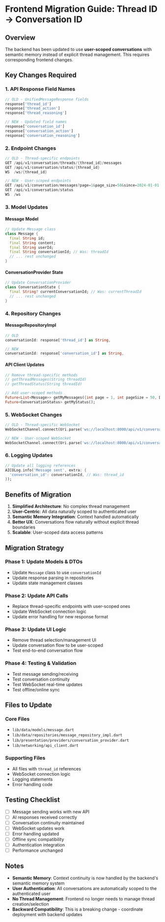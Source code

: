 # Frontend Migration Guide: Thread ID → Conversation ID

## Overview
The backend has been updated to use **user-scoped conversations** with semantic memory instead of explicit thread management. This requires corresponding frontend changes.

## Key Changes Required

### 1. **API Response Field Names**
```dart
// OLD - UnifiedMessageResponse fields
response['thread_id']
response['thread_action'] 
response['thread_reasoning']

// NEW - Updated field names
response['conversation_id']
response['conversation_action']
response['conversation_reasoning']
```

### 2. **Endpoint Changes**
```dart
// OLD - Thread-specific endpoints
GET /api/v1/conversation/threads/{thread_id}/messages
GET /api/v1/conversation/status/{thread_id}
WS  /ws/{thread_id}

// NEW - User-scoped endpoints
GET /api/v1/conversation/messages?page=1&page_size=50&since=2024-01-01
GET /api/v1/conversation/status
WS  /ws
```

### 3. **Model Updates**

#### Message Model
```dart
// Update Message class
class Message {
  final String id;
  final String content;
  final String userId;
  final String conversationId; // Was: threadId
  // ... rest unchanged
}
```

#### ConversationProvider State
```dart
// Update ConversationProvider
class ConversationState {
  final String? currentConversationId; // Was: currentThreadId
  // ... rest unchanged
}
```

### 4. **Repository Changes**

#### MessageRepositoryImpl
```dart
// OLD
conversationId: response['thread_id'] as String,

// NEW  
conversationId: response['conversation_id'] as String,
```

#### API Client Updates
```dart
// Remove thread-specific methods
// getThreadMessages(String threadId) 
// getThreadStatus(String threadId)

// Add user-scoped methods
Future<List<Message>> getMyMessages({int page = 1, int pageSize = 50, DateTime? since});
Future<ConversationStatus> getMyStatus();
```

### 5. **WebSocket Changes**
```dart
// OLD - Thread-specific WebSocket
WebSocketChannel.connect(Uri.parse('ws://localhost:8000/api/v1/conversation/ws/$threadId'));

// NEW - User-scoped WebSocket  
WebSocketChannel.connect(Uri.parse('ws://localhost:8000/api/v1/conversation/ws'));
```

### 6. **Logging Updates**
```dart
// Update all logging references
AICOLog.info('Message sent', extra: {
  'conversation_id': conversationId, // Was: thread_id
});
```

## Benefits of Migration

1. **Simplified Architecture**: No complex thread management
2. **User-Centric**: All data naturally scoped to authenticated user
3. **Semantic Memory Integration**: Context handled automatically
4. **Better UX**: Conversations flow naturally without explicit thread boundaries
5. **Scalable**: User-scoped data access patterns

## Migration Strategy

### Phase 1: Update Models & DTOs
- Update `Message` class to use `conversationId`
- Update response parsing in repositories
- Update state management classes

### Phase 2: Update API Calls
- Replace thread-specific endpoints with user-scoped ones
- Update WebSocket connection logic
- Update error handling for new response format

### Phase 3: Update UI Logic
- Remove thread selection/management UI
- Update conversation flow to be user-scoped
- Test end-to-end conversation flow

### Phase 4: Testing & Validation
- Test message sending/receiving
- Test conversation continuity
- Test WebSocket real-time updates
- Test offline/online sync

## Files to Update

### Core Files
- `lib/data/models/message.dart`
- `lib/data/repositories/message_repository_impl.dart`
- `lib/presentation/providers/conversation_provider.dart`
- `lib/networking/api_client.dart`

### Supporting Files
- All files with `thread_id` references
- WebSocket connection logic
- Logging statements
- Error handling code

## Testing Checklist

- [ ] Message sending works with new API
- [ ] AI responses received correctly
- [ ] Conversation continuity maintained
- [ ] WebSocket updates work
- [ ] Error handling updated
- [ ] Offline sync compatibility
- [ ] Authentication integration
- [ ] Performance unchanged

## Notes

- **Semantic Memory**: Context continuity is now handled by the backend's semantic memory system
- **User Authentication**: All conversations are automatically scoped to the authenticated user
- **No Thread Management**: Frontend no longer needs to manage thread creation/selection
- **Backward Compatibility**: This is a breaking change - coordinate deployment with backend updates
